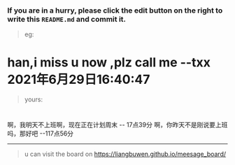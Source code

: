### If you are in a hurry, please click the edit button on the right to write this `README.md` and commit it.
> eg:
# han,i miss u now ,plz call me   --txx 2021年6月29日16:40:47
> yours:
#

啊，我明天不上班啊，现在正在计划周末 -- 17点39分
啊，你昨天不是刚说要上班吗，那好吧 --117点56分

***
> u can visit the board on <https://liangbuwen.github.io/meesage_board/>    
